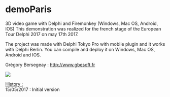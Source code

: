 ﻿# demoParis
3D video game with Delphi and Firemonkey (Windows, Mac OS, Android, IOS)
This demonstration was realized for the french stage of the European Tour Delphi 2017 on may 17th 2017.

The project was made with Delphi Tokyo Pro with mobile plugin and it works with Delphi Berlin. You can compile and deploy it on Windows, Mac OS, Android and IOS.

Grégory Bersegeay : http://www.gbesoft.fr

<img src="https://github.com/gbegreg/demoParis/blob/master/capture.jpg">


<u>History :</u><br>
15/05/2017 : Initial version<br>

